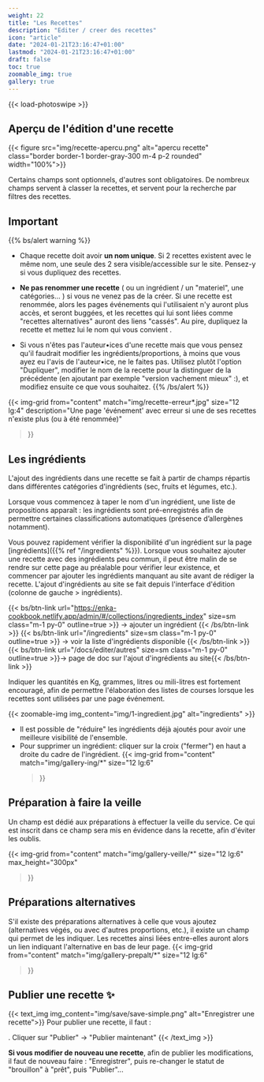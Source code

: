 ```yaml
---
weight: 22
title: "Les Recettes"
description: "Editer / creer des recettes"
icon: "article"
date: "2024-01-21T23:16:47+01:00"
lastmod: "2024-01-21T23:16:47+01:00"
draft: false
toc: true
zoomable_img: true
gallery: true
---
```

{{< load-photoswipe >}}


## Aperçu de l'édition d'une recette
{{< figure src="img/recette-apercu.png" alt="apercu recette" class="border border-1 border-gray-300 m-4 p-2 rounded" width="100%">}} </figure>

Certains champs sont optionnels, d'autres sont obligatoires. De nombreux champs servent à classer la recettes, et servent pour la recherche par filtres des recettes.

## Important

{{% bs/alert warning %}}

- Chaque recette doit avoir **un nom unique**. Si 2 recettes existent avec le même nom, une seule des 2 sera visible/accessible sur le site. Pensez-y si vous dupliquez des recettes.
- **Ne pas renommer une recette**  ( ou un ingrédient / un "materiel", une catégories... ) si vous ne venez pas de la créer. Si une recette est renommée, alors les pages événements qui l'utilisaient n'y auront plus accès, et seront buggées, et les recettes qui lui sont liées comme "recettes alternatives" auront des liens "cassés". Au pire, dupliquez la recette et mettez lui le nom qui vous convient .

- Si vous n'êtes pas l'auteur•ices d'une recette mais que vous pensez qu'il faudrait modifier les ingrédients/proportions, à moins que vous ayez eu l'avis de l'auteur•ice, ne le faites pas. Utilisez plutôt l'option "Dupliquer", modifier le nom de la recette pour la distinguer de la précédente (en ajoutant par exemple "version vachement mieux" :), et modifiez ensuite ce que vous souhaitez.
{{% /bs/alert %}}


{{< img-grid 
  from="content" 
  match="img/recette-erreur*.jpg" 
  size="12 lg:4" 
  description="Une page 'événement' avec erreur si une de ses recettes n'existe plus (ou à été renommée)"
  >}}


## Les ingrédients
L'ajout des ingrédients dans une recette se fait à partir de champs répartis dans différentes catégories d'ingrédients (sec, fruits et légumes, etc.). 

Lorsque vous commencez à taper le nom d'un ingrédient, une liste de propositions apparaît : les ingrédients sont pré-enregistrés afin de permettre certaines classifications automatiques (présence d’allergènes notamment).   

Vous pouvez rapidement vérifier la disponibilité d'un ingrédient sur la page [ingrédients]({{% ref "/ingredients" %}}). Lorsque vous souhaitez ajouter une recette avec des ingrédients peu commun, il peut être malin de se rendre sur cette page au préalable pour vérifier leur existence, et commencer par ajouter les ingrédients manquant au site  avant de rédiger la recette. L'ajout d'ingrédients au site se fait depuis l'interface d'édition (colonne de gauche > ingrédients).

{{< bs/btn-link url="https://enka-cookbook.netlify.app/admin/#/collections/ingredients_index" size=sm class="m-1 py-0" outline=true  >}}
→ ajouter un ingrédient 
{{< /bs/btn-link >}}
{{< bs/btn-link url="/ingredients" size=sm class="m-1 py-0" outline=true  >}}
→ voir la liste d'ingrédients disponible
{{< /bs/btn-link >}}
{{< bs/btn-link url="/docs/editer/autres" size=sm class="m-1 py-0" outline=true  >}}→ page de doc sur l'ajout d'ingrédients au site{{< /bs/btn-link >}}

Indiquer les quantités en Kg, grammes, litres ou mili-litres est fortement encouragé, afin de permettre l'élaboration des listes de courses lorsque les recettes sont utilisées par une page événement.  

{{< zoomable-img img_content="img/1-ingredient.jpg" alt="ingredients" >}}


- Il est possible de "réduire" les ingrédients déjà ajoutés pour avoir une meilleure visibilité de l'ensemble.
- Pour supprimer un ingrédient: cliquer sur la croix ("fermer") en haut a droite du cadre de l'ingrédient.
{{< img-grid 
  from="content" 
  match="img/gallery-ing/*" 
  size="12 lg:6" 
  >}}


## Préparation à faire la veille
Un champ est dédié aux préparations à effectuer la veille du service. Ce qui est inscrit dans ce champ sera mis en évidence dans la recette, afin d'éviter les oublis.

{{< img-grid 
  from="content" 
  match="img/gallery-veille/*" 
  size="12 lg:6" 
  max_height="300px"
>}}

## Préparations alternatives
S'il existe des préparations alternatives à celle que vous ajoutez (alternatives végés, ou avec d'autres proportions, etc.), il existe un champ qui permet de les indiquer. Les recettes ainsi liées entre-elles auront alors un lien indiquant l'alternative en bas de leur page. 
{{< img-grid 
  from="content" 
  match="img/gallery-prepalt/*" 
  size="12 lg:6" 
>}}

## Publier une recette ✨

{{< text_img img_content="img/save/save-simple.png" alt="Enregistrer une recette">}}
Pour publier une recette, il faut :
<!-- 1. Cliquer sur "Enregistrer" la recette
2. Définir son "statut" à "Prêt" (par défaut elle est enregistré comme brouillon) -->
. Cliquer sur "Publier" → "Publier maintenant"
{{< /text_img >}}

**Si vous modifier de nouveau une recette**, afin de publier les modifications, il faut de nouveau faire : "Enregistrer", puis re-changer le statut de "brouillon" à "prêt", puis "Publier"...

<!-- ### Enregistrer / accéder aux "brouillons" & recettes non publiées

Si vous avez enregistré une recette (ou un ingrédient, un matériel, etc.), mais que vous ne l'avez pas immédiatement publié, vous pouvez la retrouver plus tard dans l'onglet "Flux" de la barre de menu en haut de l'interface d'édition. De là, il vous sera possible de la modifier (en cliquant dessus), ou de la publier (en la glissant dans la colonne "Prêt", puis en cliquant sur publier. Voir les captures d'écran ci-dessous)



## Publier plusieurs recettes 
{{% bs/alert warning %}}
Si vous ajoutez plusieurs recettes en une session, il est recommandé de ne pas les publier immédiatement (étape 3. ci-dessus). 

Il est préférable de créer d'abord toute les recettes, de les enregistrer, puis lorsque c'est fait, de les publier toutes d'un coup depuis l'onglet "Flux". 

Cela permet de limiter le nombre de "reconstruction" du site: l’hébergement gratuit de ce site implique une limitation du nombre mensuelle de publication autorisée, et si on est plein à modifier le site sur une même période, cette limite risque d'être atteinte et les nouvelles publications seront bloquées jusqu'au mois suivant (environs 600 modifications/publications par mois possibles)...

{{% /bs/alert %}}

{{< img-grid 
  from="content" 
  match="img/save/*save-workflow.jpg" 
  size="12 lg:6"
  description="Publier plusieurs recettes en un session" 
>}} -->